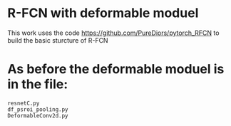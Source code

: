 # R-FCN with deformable moduel
This work uses the code https://github.com/PureDiors/pytorch_RFCN to build the basic sturcture of R-FCN
# As before the deformable moduel is in the file:
    resnetC.py
    df_psroi_pooling.py
    DeformableConv2d.py
